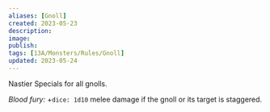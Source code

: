 ```yaml
---
aliases: [Gnoll]
created: 2023-05-23
description: 
image: 
publish: 
tags: [13A/Monsters/Rules/Gnoll]
updated: 2023-05-24
---
```


Nastier Specials for all gnolls.

*Blood fury:* +`dice: 1d10` melee damage if the gnoll or its target is staggered.